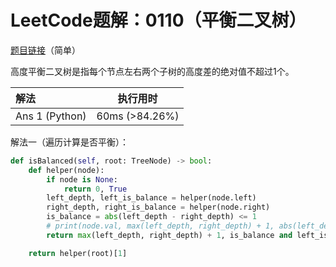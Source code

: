 # LeetCode题解：0110（平衡二叉树）

[题目链接](https://leetcode-cn.com/problems/balanced-binary-tree/)（简单）

高度平衡二叉树是指每个节点左右两个子树的高度差的绝对值不超过1个。

| 解法           | 执行用时       |
| :------------- | -------------- |
| Ans 1 (Python) | 60ms (>84.26%) |

解法一（遍历计算是否平衡）：

```python
def isBalanced(self, root: TreeNode) -> bool:
    def helper(node):
        if node is None:
            return 0, True
        left_depth, left_is_balance = helper(node.left)
        right_depth, right_is_balance = helper(node.right)
        is_balance = abs(left_depth - right_depth) <= 1
        # print(node.val, max(left_depth, right_depth) + 1, abs(left_depth - right_depth) > 1)
        return max(left_depth, right_depth) + 1, is_balance and left_is_balance and right_is_balance

    return helper(root)[1]
```